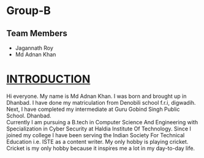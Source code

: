 # Group-B
## Team Members 
- Jagannath Roy
- Md Adnan Khan
 <h1><u> INTRODUCTION </u></h1>
 <p> Hi everyone. My name is Md Adnan Khan. I was born and brought up in Dhanbad. I have done my matriculation from Denobili school f.r.i, digwadih. Next, I have completed my intermediate at Guru Gobind Singh Public School. Dhanbad.<br> Currently I am pursuing a B.tech in Computer Science And Engineering with Specialization in Cyber Security at Haldia Institute Of Technology. Since I joined my college I have been serving the Indian Society For Technical Education i.e. ISTE as a content writer. My only hobby is playing cricket. Cricket is my only hobby because it inspires me a lot in my day-to-day life.<p>
